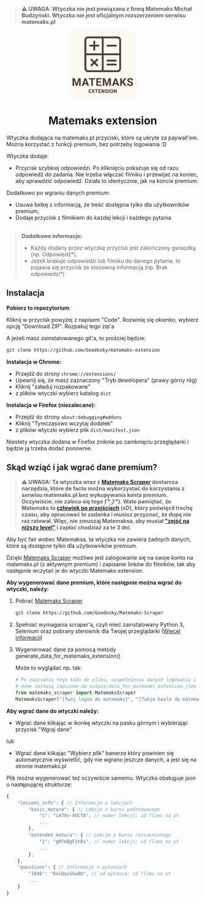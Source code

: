 > **⚠ UWAGA: Wtyczka nie jest powiązana z firmą Matemaks Michał Budzyński. Wtyczka nie jest oficjalnym rozszerzeniem serwisu matemaks.pl**

<p align="center">
    <img align="center" alt="ikona wtyczki" width="180" height="180" src="https://github.com/Goodosky/matemaks-extension/blob/main/public/icons/matemax-extension-icon.svg">
</p>
<h1 align="center">Matemaks extension</h1>

Wtyczka dodająca na matemaks.pl przyciski, które są ukryte za paywall'em. Można korzystać z funkcji premium, bez potrzeby logowania :D

Wtyczka dodaje:

- Przycisk szybkiej odpowiedzi. Po kliknięciu pokazuje się od razu odpowiedź do zadania. Nie trzeba włączać filmiku i przewijać na koniec, aby sprawdzić odpowiedź. Działa to identycznie, jak na koncie premium.

Dodatkowo po wgraniu danych premium:

- Usuwa belkę z informacją, że treść dostępna tylko dla użytkowników premium,
- Dodaje przycisk z filmikiem do każdej lekcji i każdego pytania
  <br /> <br />

> **Dodatkowe informacje:**
>
> - Każdy dodany przez wtyczkę przycisk jest zakończony gwiazdką (np. Odpowiedź\*).
> - Jeżeli brakuje odpowiedzi lub filmiku do danego pytania, to pojawia się przycisk ze stosowną informacją (np. Brak odpowiedzi\*)

## Instalacja

**Pobierz to repozytorium**

Kliknij w przycisk powyżej z napisem "Code". Rozwinię się okienko, wybierz opcję "Download ZIP". Rozpakuj tego zip'a

A jeżeli masz zainstalowanego git'a, to prościej będzie:

```bash
git clone https://github.com/Goodosky/matemaks-extension
```

**Instalacja w Chrome:**

- Przejdź do strony `chrome://extensions/`
- Upewnij się, że masz zaznaczony "Tryb dewelopera" (prawy górny róg)
- Kliknij "załaduj rozpakowane"
- z plików wtyczki wybierz katalog `dist`

**Instalacja w Firefox (niezalecane):**

- Przejdź do strony `about:debugging#addons`
- Kliknij "Tymczasowo wczytaj dodatek"
- z plików wtyczki wybierz plik `dist/manifest.json`

Niestety wtyczka dodana w Firefox zniknie po zamknięciu przeglądarki i będzie ją trzeba dodać ponownie.

## Skąd wziąć i jak wgrać dane premium?

> **⚠ UWAGA: Ta wtyczka wraz z [Matemaks Scraper](https://github.com/Goodosky/Matemaks-Scraper) dostarcza narzędzia, które de facto można wykorzystać do korzystania z serwisu matemaks.pl bez wykupywania konta premium. Oczywiście, nie zaleca się tego ( ͡° ͜ʖ ͡°). Wato pamiętać, że Matemaks to [człowiek po przejściach](https://www.youtube.com/watch?v=q19dGYgZ8b0) (xD), który poświęcił trochę czasu, aby opracować te zadanka i musisz przyznać, że dupę nie raz ratował. Więc, nie zmuszaj Matemaksa, aby musiał ["zejść na niższy level"](https://streamable.com/wrb7mp) i zapłać chodziaż za te 3 dni.**

Aby być fair wobec Matemaksa, ta wtyczka nie zawiera żadnych danych, które są dostępne tylko dla użytkowników premium.

Dzięki [Matemaks Scraper](https://github.com/Goodosky/Matemaks-Scraper) możliwe jest zalogowanie się na swoje konto na matemaks.pl (z aktywnym premium) i zapisanie linków do filmików, tak aby następnie wczytać je do wtyczki Matemaks extension.

**Aby wygenerować dane premium, które następnie można wgrać do wtyczki, należy:**

1. Pobrać [Matemaks Scraper](https://github.com/Goodosky/Matemaks-Scraper)

   ```bash
   git clone https://github.com/Goodosky/Matemaks-Scraper
   ```

2. Spełniać wymagania scraper'a, czyli mieć zainstalowany Python 3, Selenium oraz pobrany sterownik dla Twojej przeglądarki ([Więcej informacji](https://github.com/Goodosky/Matemaks-Scraper#wymagania))

3. Wygenerować dane za pomocą metody generate_data_for_matemaks_extension()

   Może to wyglądać np. tak:

   ```python
   # Po zapisaniu tego kodu do pliku, uzupełnieniu danych logowania i uruchomieniu skryptu
   # dane zostaną zapisane do output/data_for_matemaks_extension.json
   from matemaks_scraper import MatemaksScraper
   MatemaksScraper("[Twój login do matemaks]", "[Twóje haslo do matemaks]").generate_data_for_matemaks_extension()
   ```

**Aby wgrać dane do wtyczki należy:**

- Wgrać dane klikając w ikonkę wtyczki na pasku górnym i wybierając przycisk "Wgraj dane"

lub

- Wgrać dane klikając "Wybierz plik" banerze który powinien się automatycznie wyświetlić, gdy nie wgrano jeszcze danych, a jest się na stronie matemaks.pl

Plik można wygenerować też oczywiście samemu. Wtyczka obsługuje json o następującej strukturze:

```js
{
    "lessons_info": { // Informacje o lekcjach
        "basic_matura": { // Lekcje z kursu podstawowego
            "1": "i47Xv-XUCfA", // numer lekcji: id flimu na yt
            ...
        },
        "extended_matura": { // Lekcje z kursu rozszerzonego
            "1": "gM7eBgF3tBs", // numer lekcji: id flimu na yt
            ...
        },
    },
    "questions": { // Informacje o pytaniach
        "1846": "RoiQqvSOw0U", // id pytania: id flimu na yt
        ...
    }
}
```
